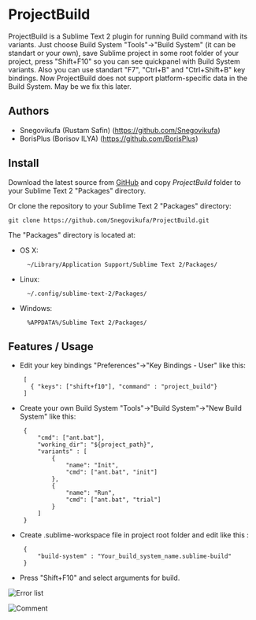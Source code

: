 ProjectBuild
============

ProjectBuild is a Sublime Text 2 plugin for running Build command with its variants.
Just choose Build System "Tools"->"Build System" (it can be standart or your own), 
save Sublime project in some root folder of your project, press "Shift+F10" so you can see 
quickpanel with Build System variants. Also you can use standart "F7", "Ctrl+B" and "Ctrl+Shift+B"
key bindings.
Now ProjectBuild does not support platform-specific data in the Build System. May be we fix this later.


Authors
-------

 * Snegovikufa (Rustam Safin) (https://github.com/Snegovikufa)
 * BorisPlus (Borisov ILYA) (https://github.com/BorisPlus)


Install
-------

Download the latest source from [GitHub](https://github.com/Snegovikufa/ProjectBuild) and copy *ProjectBuild* folder to your Sublime Text 2 "Packages" directory.

Or clone the repository to your Sublime Text 2 "Packages" directory:

    git clone https://github.com/Snegovikufa/ProjectBuild.git

The "Packages" directory is located at:

* OS X:

        ~/Library/Application Support/Sublime Text 2/Packages/

* Linux:

        ~/.config/sublime-text-2/Packages/

* Windows:

        %APPDATA%/Sublime Text 2/Packages/

Features / Usage
----------------

 * Edit your key bindings "Preferences"->"Key Bindings - User" like this:

        [
          { "keys": ["shift+f10"], "command" : "project_build"}
        ]

 * Create your own Build System "Tools"->"Build System"->"New Build System" like this:

        {
            "cmd": ["ant.bat"],
            "working_dir": "${project_path}",
            "variants" : [
                {
                    "name": "Init",
                    "cmd": ["ant.bat", "init"]
                },
                {
                    "name": "Run",
                    "cmd": ["ant.bat", "trial"]
                }
            ]
        }

 * Create <name>.sublime-workspace file in project root folder and edit like this :

        {
            "build-system" : "Your_build_system_name.sublime-build"
        }

 * Press "Shift+F10" and select arguments for build.

![Error list](http://img844.imageshack.us/img844/7721/201208031142312960x1050.png)

![Comment](https://raw.github.com/Snegovikufa/ProjectBuild/master/ProjectBuild%20with%20comment.png)

